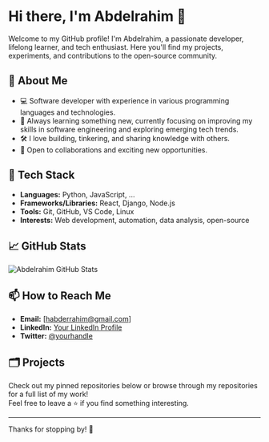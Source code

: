 # Hi there, I'm Abdelrahim 👋

Welcome to my GitHub profile! I'm Abdelrahim, a passionate developer, lifelong learner, and tech enthusiast. Here you'll find my projects, experiments, and contributions to the open-source community.

## 🚀 About Me

- 💻 Software developer with experience in various programming languages and technologies.
- 🌱 Always learning something new, currently focusing on improving my skills in software engineering and exploring emerging tech trends.
- 🛠️ I love building, tinkering, and sharing knowledge with others.
- 🤝 Open to collaborations and exciting new opportunities.

## 🧰 Tech Stack

- **Languages:** Python, JavaScript, ...
- **Frameworks/Libraries:** React, Django, Node.js
- **Tools:** Git, GitHub, VS Code, Linux
- **Interests:** Web development, automation, data analysis, open-source

## 📈 GitHub Stats

![Abdelrahim GitHub Stats](https://github-readme-stats.vercel.app/api?username=habderrah17&show_icons=true&hide_title=true)

## 📫 How to Reach Me

- **Email:** [habderrahim@gmail.com]
- **LinkedIn:** [Your LinkedIn Profile](https://www.linkedin.com/in/habderrahim)
- **Twitter:** [@yourhandle](https://twitter.com/habderrahim)

## 🗂️ Projects

Check out my pinned repositories below or browse through my repositories for a full list of my work!  
Feel free to leave a ⭐️ if you find something interesting.

---

Thanks for stopping by! 🙏
